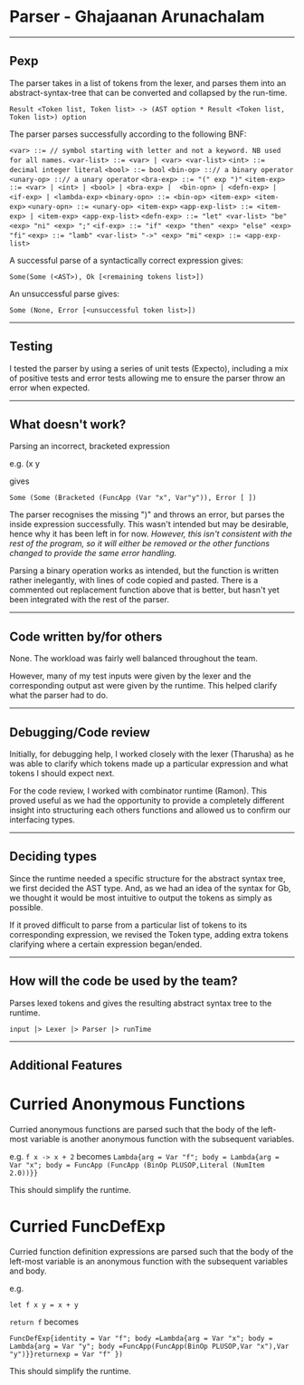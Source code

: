 # Parser - Ghajaanan Arunachalam

----
## Pexp
The parser takes in a list of tokens from the lexer, and parses them into an abstract-syntax-tree that can be converted and collapsed by the run-time.

`Result <Token list, Token list> -> (AST option * Result <Token list, Token list>) option`


The parser parses successfully according to the following BNF:

`<var> ::= // symbol starting with letter and not a keyword. NB used for all names.`
`<var-list> ::= <var> | <var> <var-list>`
`<int> ::= decimal integer literal`
`<bool> ::= bool`
`<bin-op> ::// a binary operator`
`<unary-op> ::// a unary operator`
`<bra-exp> ::= "(" exp ")"`
`<item-exp> ::= <var> | <int> | <bool> | <bra-exp> | 
<bin-opn> | <defn-exp> | <if-exp> | <lambda-exp>`
`<binary-opn> ::= <bin-op> <item-exp> <item-exp>`
`<unary-opn> ::= <unary-op> <item-exp>`
`<app-exp-list> ::= <item-exp> | <item-exp> <app-exp-list>`
`<defn-exp> ::= "let" <var-list> "be" <exp> "ni" <exp> ";"`
`<if-exp> ::= "if" <exp> "then" <exp> "else" <exp> "fi"`
`<exp> ::= "lamb" <var-list> "->" <exp> "mi"`
`<exp> ::= <app-exp-list>`

A successful parse of a syntactically correct expression gives:

`Some(Some (<AST>), Ok [<remaining tokens list>])`

An unsuccessful parse gives:

`Some (None, Error [<unsuccessful token list>])`

----
## Testing
I tested the parser by using a series of unit tests (Expecto), including a mix of positive tests and error tests allowing me to ensure the parser throw an error when expected.


----
## What doesn't work?

Parsing an incorrect, bracketed expression

e.g. (x y

gives

`Some (Some (Bracketed (FuncApp (Var "x", Var"y")), Error [ ])`

The parser recognises the missing ")" and throws an error, but parses the inside expression successfully.
This wasn't intended but may be desirable, hence why it has been left in for now. *However, this isn't consistent with the rest of the program, so it will either be removed or the other functions changed to provide the same error handling.*

Parsing a binary operation works as intended, but the function is written rather inelegantly, with lines of code copied and pasted. There is a commented out replacement function above that is better, but hasn't yet been integrated with the rest of the parser.

----
## Code written by/for others
None. The workload was fairly well balanced throughout the team.

However, many of my test inputs were given by the lexer and the corresponding output ast were given by the runtime. This helped clarify what the parser had to do.

----
## Debugging/Code review

Initially, for debugging help, I worked closely with the lexer (Tharusha) as he was able to clarify which tokens made up a particular expression and what tokens I should expect next.

For the code review, I worked with combinator runtime (Ramon). This proved useful as we had the opportunity to provide a completely different insight into structuring each others functions and allowed us to confirm our interfacing types.


----
## Deciding types
Since the runtime needed a specific structure for the abstract syntax tree, we first decided the AST type.
And, as we had an idea of the syntax for Gb, we thought it would be most intuitive to output the tokens as simply as possible.

If it proved difficult to parse from a particular list of tokens to its corresponding expression, we revised the Token type, adding extra tokens clarifying where a certain expression began/ended.

----
## How will the code be used by the team?

Parses lexed tokens and gives the resulting abstract syntax tree to the runtime.

`input |> Lexer |> Parser |> runTime`

----
## Additional Features
# Curried Anonymous Functions
Curried anonymous functions are parsed such that the 
body of the left-most variable is another anonymous function with the subsequent variables.

e.g.
`f x -> x + 2`
becomes `Lambda{arg = Var "f"; body = Lambda{arg = Var "x"; body = FuncApp (FuncApp (BinOp PLUSOP,Literal (NumItem 2.0))}}`

This should simplify the runtime.

# Curried FuncDefExp
Curried function definition expressions are parsed such that the body of the left-most variable is an anonymous function with the subsequent variables and body.

e.g.

`let f x y = x + y`

`return f` becomes

`FuncDefExp{identity = Var "f"; body =Lambda{arg = Var "x"; body = Lambda{arg = Var "y"; body =FuncApp(FuncApp(BinOp PLUSOP,Var "x"),Var "y")}}returnexp = Var "f" })`

This should simplify the runtime.
